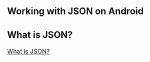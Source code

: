 ## Working with JSON on Android
## What is JSON?
[What is JSON?](https://www.youtube.com/watch?v=0IoG-mSvWSo&list=PLrnPJCHvNZuBdsuDMl3I-EOEOnCh6JNF3&index=1)  
  